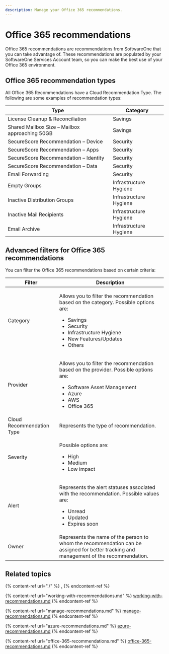 ```yaml
---
description: Manage your Office 365 recommendations.
---
```


# Office 365 recommendations

Office 365 recommendations are recommendations from SoftwareOne that you can take advantage of. These recommendations are populated by your SoftwareOne Services Account team, so you can make the best use of your Office 365 environment.

## Office 365 recommendation types <a href="#recommendation-types-for-office-365-recommendations" id="recommendation-types-for-office-365-recommendations"></a>

All Office 365 Recommendations have a Cloud Recommendation Type. The following are some examples of recommendation types:

| Type                                           | Category               |
| ---------------------------------------------- | ---------------------- |
| License Cleanup & Reconciliation               | Savings                |
| Shared Mailbox Size – Mailbox approaching 50GB | Savings                |
| SecureScore Recommendation – Device            | Security               |
| SecureScore Recommendation – Apps              | Security               |
| SecureScore Recommendation – Identity          | Security               |
| SecureScore Recommendation – Data              | Security               |
| Email Forwarding                               | Security               |
| Empty Groups                                   | Infrastructure Hygiene |
| Inactive Distribution Groups                   | Infrastructure Hygiene |
| Inactive Mail Recipients                       | Infrastructure Hygiene |
| Email Archive                                  | Infrastructure Hygiene |

## Advanced filters for Office 365 recommendations <a href="#advanced-filters-for-office-365-recommendations" id="advanced-filters-for-office-365-recommendations"></a>

You can filter the Office 365 recommendations based on certain criteria:

| Filter                    | Description                                                                                                                                                                                                      |
| ------------------------- | ---------------------------------------------------------------------------------------------------------------------------------------------------------------------------------------------------------------- |
| Category                  | <p>Allows you to filter the recommendation based on the category. Possible options are:</p><ul><li>Savings</li><li>Security</li><li>Infrastructure Hygiene</li><li>New Features/Updates</li><li>Others</li></ul> |
| Provider                  | <p>Allows you to filter the recommendation based on the provider. Possible options are:</p><ul><li>Software Asset Management</li><li>Azure</li><li>AWS</li><li>Office 365</li></ul>                              |
| Cloud Recommendation Type | Represents the type of recommendation.                                                                                                                                                                           |
| Severity                  | <p>Possible options are:</p><ul><li>High</li><li>Medium</li><li>Low impact</li></ul>                                                                                                                             |
| Alert                     | <p>Represents the alert statuses associated with the recommendation. Possible values are:</p><ul><li>Unread</li><li>Updated</li><li>Expires soon</li></ul>                                                       |
| Owner                     | Represents the name of the person to whom the recommendation can be assigned for better tracking and management of the recommendation.                                                                           |

## Related topics

{% content-ref url="./" %}
[.](./)
{% endcontent-ref %}

{% content-ref url="working-with-recommendations.md" %}
[working-with-recommendations.md](working-with-recommendations.md)
{% endcontent-ref %}

{% content-ref url="manage-recommendations.md" %}
[manage-recommendations.md](manage-recommendations.md)
{% endcontent-ref %}

{% content-ref url="azure-recommendations.md" %}
[azure-recommendations.md](azure-recommendations.md)
{% endcontent-ref %}

{% content-ref url="office-365-recommendations.md" %}
[office-365-recommendations.md](office-365-recommendations.md)
{% endcontent-ref %}
